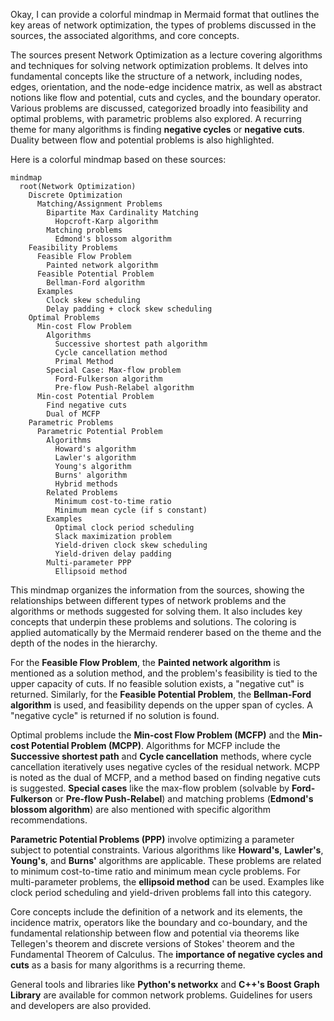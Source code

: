 Okay, I can provide a colorful mindmap in Mermaid format that outlines the key areas of network optimization, the types of problems discussed in the sources, the associated algorithms, and core concepts.

The sources present Network Optimization as a lecture covering algorithms and techniques for solving network optimization problems. It delves into fundamental concepts like the structure of a network, including nodes, edges, orientation, and the node-edge incidence matrix, as well as abstract notions like flow and potential, cuts and cycles, and the boundary operator. Various problems are discussed, categorized broadly into feasibility and optimal problems, with parametric problems also explored. A recurring theme for many algorithms is finding **negative cycles** or **negative cuts**. Duality between flow and potential problems is also highlighted.

Here is a colorful mindmap based on these sources:

```mermaid
mindmap
  root(Network Optimization)
    Discrete Optimization
      Matching/Assignment Problems
        Bipartite Max Cardinality Matching
          Hopcroft-Karp algorithm
        Matching problems
          Edmond's blossom algorithm
    Feasibility Problems
      Feasible Flow Problem
        Painted network algorithm
      Feasible Potential Problem
        Bellman-Ford algorithm
      Examples
        Clock skew scheduling
        Delay padding + clock skew scheduling
    Optimal Problems
      Min-cost Flow Problem
        Algorithms
          Successive shortest path algorithm
          Cycle cancellation method
          Primal Method
        Special Case: Max-flow problem
          Ford-Fulkerson algorithm
          Pre-flow Push-Relabel algorithm
      Min-cost Potential Problem
        Find negative cuts
        Dual of MCFP
    Parametric Problems
      Parametric Potential Problem
        Algorithms
          Howard's algorithm
          Lawler's algorithm
          Young's algorithm
          Burns' algorithm
          Hybrid methods
        Related Problems
          Minimum cost-to-time ratio
          Minimum mean cycle (if s constant)
        Examples
          Optimal clock period scheduling
          Slack maximization problem
          Yield-driven clock skew scheduling
          Yield-driven delay padding
        Multi-parameter PPP
          Ellipsoid method
```

This mindmap organizes the information from the sources, showing the relationships between different types of network problems and the algorithms or methods suggested for solving them. It also includes key concepts that underpin these problems and solutions. The coloring is applied automatically by the Mermaid renderer based on the theme and the depth of the nodes in the hierarchy.

For the **Feasible Flow Problem**, the **Painted network algorithm** is mentioned as a solution method, and the problem's feasibility is tied to the upper capacity of cuts. If no feasible solution exists, a "negative cut" is returned. Similarly, for the **Feasible Potential Problem**, the **Bellman-Ford algorithm** is used, and feasibility depends on the upper span of cycles. A "negative cycle" is returned if no solution is found.

Optimal problems include the **Min-cost Flow Problem (MCFP)** and the **Min-cost Potential Problem (MCPP)**. Algorithms for MCFP include the **Successive shortest path** and **Cycle cancellation** methods, where cycle cancellation iteratively uses negative cycles of the residual network. MCPP is noted as the dual of MCFP, and a method based on finding negative cuts is suggested. **Special cases** like the max-flow problem (solvable by **Ford-Fulkerson** or **Pre-flow Push-Relabel**) and matching problems (**Edmond's blossom algorithm**) are also mentioned with specific algorithm recommendations.

**Parametric Potential Problems (PPP)** involve optimizing a parameter subject to potential constraints. Various algorithms like **Howard's**, **Lawler's**, **Young's**, and **Burns'** algorithms are applicable. These problems are related to minimum cost-to-time ratio and minimum mean cycle problems. For multi-parameter problems, the **ellipsoid method** can be used. Examples like clock period scheduling and yield-driven problems fall into this category.

Core concepts include the definition of a network and its elements, the incidence matrix, operators like the boundary and co-boundary, and the fundamental relationship between flow and potential via theorems like Tellegen's theorem and discrete versions of Stokes' theorem and the Fundamental Theorem of Calculus. The **importance of negative cycles and cuts** as a basis for many algorithms is a recurring theme.

General tools and libraries like **Python's networkx** and **C++'s Boost Graph Library** are available for common network problems. Guidelines for users and developers are also provided.